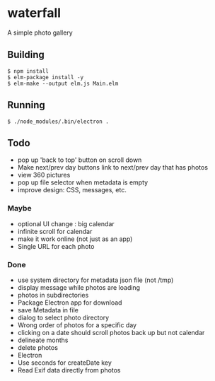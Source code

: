 # waterfall
A simple photo gallery


## Building

```
$ npm install
$ elm-package install -y
$ elm-make --output elm.js Main.elm
```

## Running

```
$ ./node_modules/.bin/electron .
```

## Todo

- pop up 'back to top' button on scroll down
- Make next/prev day buttons link to next/prev day that has photos
- view 360 pictures
- pop up file selector when metadata is empty
- improve design: CSS, messages, etc.

### Maybe

- optional UI change : big calendar
- infinite scroll for calendar
- make it work online (not just as an app)
- Single URL for each photo

### Done

- use system directory for metadata json file (not /tmp)
- display message while photos are loading
- photos in subdirectories
- Package Electron app for download
- save Metadata in file
- dialog to select photo directory
- Wrong order of photos for a specific day
- clicking on a date should scroll photos back up but not calendar
- delineate months
- delete photos
- Electron
- Use seconds for createDate key
- Read Exif data directly from photos
